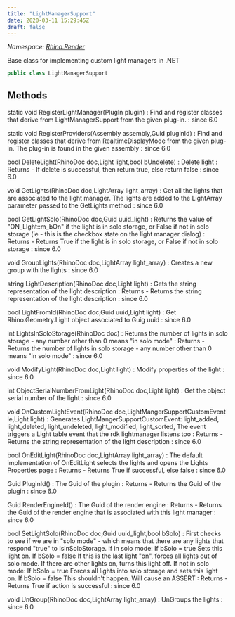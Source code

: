 ```yaml
---
title: "LightManagerSupport"
date: 2020-03-11 15:29:45Z
draft: false
---
```


*Namespace: [Rhino.Render](../)*

Base class for implementing custom light managers in .NET
```cs
public class LightManagerSupport
```
## Methods

static void RegisterLightManager(PlugIn plugin)
: Find and register classes that derive from LightManagerSupport
     from the given plug-in.
: since 6.0

static void RegisterProviders(Assembly assembly,Guid pluginId)
: Find and register classes that derive from RealtimeDisplayMode
     from the given plug-in. The plug-in is found in the given assembly
: since 6.0

bool DeleteLight(RhinoDoc doc,Light light,bool bUndelete)
: Delete light
: Returns - If delete is successful, then return true, else return false
: since 6.0

void GetLights(RhinoDoc doc,LightArray light_array)
: Get all the lights that are associated to the light manager. The lights are added 
      to the LightArray parameter passed to the GetLights method
: since 6.0

bool GetLightSolo(RhinoDoc doc,Guid uuid_light)
: Returns the value of "ON_LIght::m_bOn" if the light is in solo storage, or 
      False if not in solo storage (ie - this is the checkbox state on the light manager dialog)
: Returns - Returns True if the light is in solo storage, or False if not in solo storage
: since 6.0

void GroupLights(RhinoDoc doc,LightArray light_array)
: Creates a new group with the lights
: since 6.0

string LightDescription(RhinoDoc doc,Light light)
: Gets the string representation of the light description
: Returns - Returns the string representation of the light description
: since 6.0

bool LightFromId(RhinoDoc doc,Guid uuid,Light light)
: Get Rhino.Geometry.Light object associated to Guig uuid
: since 6.0

int LightsInSoloStorage(RhinoDoc doc)
: Returns the number of lights in solo storage - any number other than 0 means "in solo mode"
: Returns - Returns the number of lights in solo storage - any number other than 0 means "in solo mode"
: since 6.0

void ModifyLight(RhinoDoc doc,Light light)
: Modify properties of the light
: since 6.0

int ObjectSerialNumberFromLight(RhinoDoc doc,Light light)
: Get the object serial number of the light
: since 6.0

void OnCustomLightEvent(RhinoDoc doc,LightMangerSupportCustomEvent le,Light light)
: Generates LightMangerSupportCustomEvent: 
        light_added,
        light_deleted,
        light_undeleted,
        light_modified,
        light_sorted,
      The event triggers a Light table event that the rdk lightmanager listens too
: Returns - Returns the string representation of the light description
: since 6.0

bool OnEditLight(RhinoDoc doc,LightArray light_array)
: The default implementation of OnEditLight selects the lights and opens
      the Lights Properties page
: Returns - Returns True if successful, else false
: since 6.0

Guid PluginId()
: The Guid of the plugin
: Returns - Returns the Guid of the plugin
: since 6.0

Guid RenderEngineId()
: The Guid of the render engine
: Returns - Returns the Guid of the render engine that is associated with this light manager
: since 6.0

bool SetLightSolo(RhinoDoc doc,Guid uuid_light,bool bSolo)
: First checks to see if we are in "solo mode" - which means that there are any lights that respond "true" to IsInSoloStorage.
     If in solo mode:
      If bSolo = true
       Sets this light on.
      If bSolo = false
       If this is the last light "on", forces all lights out of solo mode.
       If there are other lights on, turns this light off.
     If not in solo mode:
      If bSolo = true
       Forces all lights into solo storage and sets this light on.
      If bSolo = false
       This shouldn't happen.  Will cause an ASSERT
: Returns - Returns True if action is successful
: since 6.0

void UnGroup(RhinoDoc doc,LightArray light_array)
: UnGroups the lights
: since 6.0
